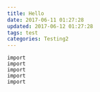 ```yaml
---
title: Hello
date: 2017-06-11 01:27:28
updated: 2017-06-12 01:27:28
tags: test
categories: Testing2
---
```

```
import
import
import
import
import
```

